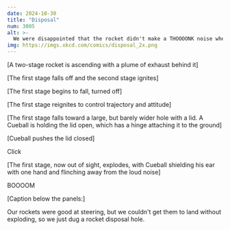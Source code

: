 ```yaml
---
date: 2024-10-30
title: "Disposal"
num: 3005
alt: >-
  We were disappointed that the rocket didn't make a THOOOONK noise when it went into the tube, but we're setting up big loudspeakers for future launches to add the sound effect.
img: https://imgs.xkcd.com/comics/disposal_2x.png
---
```

[A two-stage rocket is ascending with a plume of exhaust behind it]

[The first stage falls off and the second stage ignites]

[The first stage begins to fall, turned off]

[The first stage reignites to control trajectory and attitude]

[The first stage falls toward a large, but barely wider hole with a lid. A Cueball is holding the lid open, which has a hinge attaching it to the ground]

[Cueball pushes the lid closed]

Click

[The first stage, now out of sight, explodes, with Cueball shielding his ear with one hand and flinching away from the loud noise]

BOOOOM

[Caption below the panels:]

Our rockets were good at steering, but we couldn't get them to land without exploding, so we just dug a rocket disposal hole.